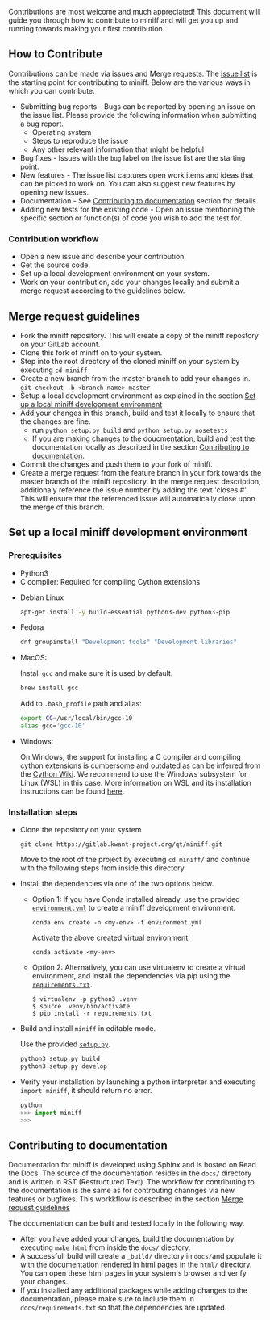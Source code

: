 Contributions are most welcome and much appreciated! This document will guide you through how to contribute to miniff and will get you up and running towards making your first contribution.

## How to Contribute

Contributions can be made via issues and Merge requests. The [issue list](https://gitlab.kwant-project.org/qt/miniff/-/issues) is the starting point for contributing to miniff. Below are the various ways in which you can contribute.

- Submitting bug reports - Bugs can be reported by opening an issue on the issue list. Please provide the following information when submitting a bug report. 
  - Operating system 
  - Steps to reproduce the issue
  - Any other relevant information that might be helpful
- Bug fixes - Issues with the `bug` label on the issue list are the starting point.
- New features - The issue list captures open work items and ideas that can be picked to work on. You can also suggest new features by opening new issues. 
- Documentation - See [Contributing to documentation](#Contributing-to-documentation) section for details. 
- Adding new tests for the existing code - Open an issue mentioning the specific section or function(s) of code you wish to add the test for. 

### Contribution workflow

- Open a new issue and describe your contribution.
- Get the source code.
- Set up a local development environment on your system.
- Work on your contribution, add your changes locally and submit a merge request according to the guidelines below. 


## Merge request guidelines

- Fork the miniff repository. This will create a copy of the miniff repostory on your GitLab account.
- Clone this fork of miniff on to your system.
- Step into the root directory of the cloned miniff on your system by executing `cd miniff`
- Create a new branch from the master branch to add your changes in. `git checkout -b <branch-name> master`
- Setup a local development environment as explained in the section [Set up a local miniff development environment](#Set-up-a-local-miniff-development-environment)
- Add your changes in this branch, build and test it locally to ensure that the changes are fine.
  - run `python setup.py build` and `python setup.py nosetests`
  - If you are making changes to the doucmentation, build and test the documentation locally as described in the section [Contributing to documentation](#Contributing-to-documentation).
- Commit the changes and push them to your fork of miniff.
- Create a merge request from the feature branch in your fork towards the master branch of the miniff repository. In the merge request description, additionaly reference the issue number by adding the text 'closes #<issuenumber>'. This will ensure that the referenced issue will automatically close upon the merge of this branch. 


## Set up a local miniff development environment

### Prerequisites

* Python3
* C compiler: Required for compiling Cython extensions

- Debian Linux
  ```bash
  apt-get install -y build-essential python3-dev python3-pip
  ```
- Fedora
  ```bash
  dnf groupinstall "Development tools" "Development libraries"
  ```
- MacOS:

  Install `gcc` and make sure it is used by default.
  ```bash
  brew install gcc
  ```
  Add to `.bash_profile` path and alias:
  ```bash
  export CC=/usr/local/bin/gcc-10
  alias gcc='gcc-10'
  ```
- Windows:

  On Windows, the support for installing a C compiler and compiling cython extensions is cumbersome and outdated as can be inferred from the [Cython Wiki](https://github.com/cython/cython/wiki/CythonExtensionsOnWindows).
  We recommend to use the Windows subsystem for Linux (WSL) in this case. More information on WSL and its installation instructions can be found [here](https://docs.microsoft.com/en-us/windows/wsl/install-win10).


### Installation steps

* Clone the repository on your system
   ```
   git clone https://gitlab.kwant-project.org/qt/miniff.git
   ```
   Move to the root of the project by executing `cd miniff/` and continue with the following steps from inside this directory.

* Install the dependencies via one of the two options below.

   * Option 1: If you have Conda installed already, use the provided [`environment.yml`](environment.yml) to create a miniff development environment.
     ```
     conda env create -n <my-env> -f environment.yml
     ```
     Activate the above created virtual environment 
     ```
     conda activate <my-env>
     ```

   * Option 2: Alternatively, you can use virtualenv to create a virtual environment, and install the dependencies via pip using the [`requirements.txt`](requirements.txt).
     ```
     $ virtualenv -p python3 .venv
     $ source .venv/bin/activate
     $ pip install -r requirements.txt
     ```

* Build and install `miniff` in editable mode.

   Use the provided [`setup.py`](setup.py).
   
   ```bash
   python3 setup.py build
   python3 setup.py develop
   ```

* Verify your installation by launching a python interpreter and executing `import miniff`, it should return no error.

   ```python
   python
   >>> import miniff
   >>>
   ```


## Contributing to documentation
Documentation for miniff is developed using Sphinx and is hosted on Read the Docs. The source of the documentation resides in the `docs/` directory and is written in RST (Restructured Text). The workflow for contributing to the documentation is the same as for contrbuting channges via new features or bugfixes. This workkflow is described in the section [Merge request guidelines](#Merge-request-guidelines)

The documentation can be built and tested locally in the following way.
- After you have added your changes, build the documentation by executing `make html` from inside the `docs/` diectory.
- A successfull build will create a `_build/` directory in `docs/`and populate it with the documentation rendered in html pages in the `html/` directory. You can open these html pages in your system's browser and verify your changes.
- If you installed any additional packages while adding changes to the documentation, please make sure to include them in `docs/requirements.txt` so that the dependencies are updated.
